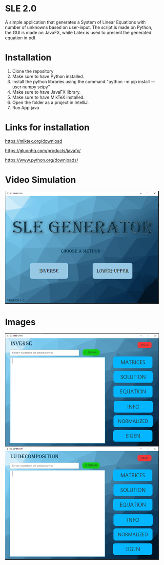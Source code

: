 <h1 align="left">SLE 2.0</h1>

A simple application that generates a System of Linear Equations with number of unknowns based on user-input. The script is made on Python, the GUI is made on JavaFX, while Latex is used to present the generated equation in pdf.

<h1 align="left">Installation</h1>

1. Clone the repository
2. Make sure to have Python installed.
3. Install the python libraries using the command "python -m pip install --user numpy scipy"
4. Make sure to have JavaFX library.
5. Make sure to have MikTeX installed. 
5. Open the folder as a project in IntelliJ.
6. Run App.java

<h1 align="left">Links for installation</h1>

https://miktex.org/download

https://gluonhq.com/products/javafx/

https://www.python.org/downloads/

<h1 align="left">Video Simulation</h1>

[![Watch the video](https://github.com/JonMukaj/SLE/blob/master/res/thumbnail.PNG?raw=true)](https://www.youtube.com/watch?v=sxP5e5aXBmM)

<h1 alig="left">Images</h1>

<p><img align="left" src="https://github.com/JonMukaj/SLE/blob/master/res/inverse.PNG?raw=true" alt="jon"/></p>

<p><img align="left" src="https://github.com/JonMukaj/SLE/blob/master/res/lu.PNG?raw=true" alt="jon"/></p>
